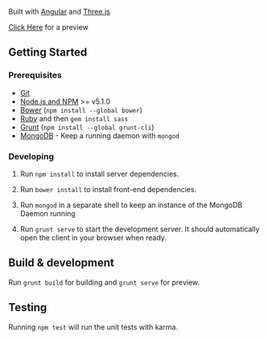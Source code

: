 Built with [Angular][1] and [Three.js][2]

[Click Here](http://dice.burnsforce.com/) for a preview
## Getting Started

### Prerequisites

- [Git](https://git-scm.com/)
- [Node.js and NPM](nodejs.org) >= v5.1.0
- [Bower](bower.io) (`npm install --global bower`)
- [Ruby](https://www.ruby-lang.org) and then `gem install sass`
- [Grunt](http://gruntjs.com/) (`npm install --global grunt-cli`)
- [MongoDB](https://www.mongodb.org/) - Keep a running daemon with `mongod`

### Developing

1. Run `npm install` to install server dependencies.

2. Run `bower install` to install front-end dependencies.

3. Run `mongod` in a separate shell to keep an instance of the MongoDB Daemon running

4. Run `grunt serve` to start the development server. It should automatically open the client in your browser when ready.

## Build & development

Run `grunt build` for building and `grunt serve` for preview.

## Testing

Running `npm test` will run the unit tests with karma.


[1]: https://angularjs.org/
[2]: http://threejs.org/
